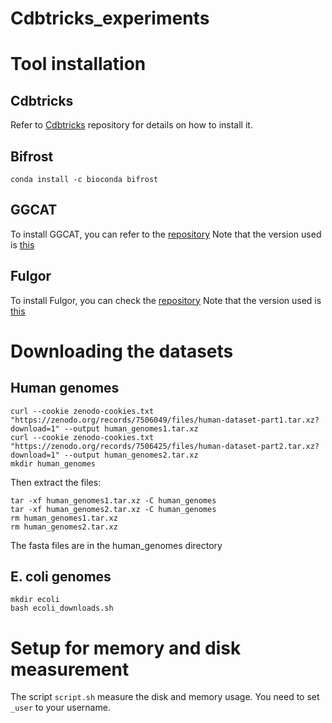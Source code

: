 # Cdbtricks_experiments
# Tool installation

## Cdbtricks
Refer to [Cdbtricks](https://github.com/khodor14/Cdbgtricks) repository for details on how to install it. 
## Bifrost
  ```
  conda install -c bioconda bifrost
  ```
## GGCAT
To install GGCAT, you can refer to the [repository](https://github.com/algbio/ggcat)
Note that the version used is [this](https://github.com/algbio/ggcat/commit/840d7f333a8fa62b982403c50aeaca6bb8d6cd51)
## Fulgor
To install Fulgor, you can check the [repository](https://github.com/jermp/fulgor)
Note that the version used is [this](https://github.com/jermp/fulgor/commit/5ac5699dfb258ef21a987688b8f75fc27b6ecaf8)


# Downloading the datasets
## Human genomes
```
curl --cookie zenodo-cookies.txt "https://zenodo.org/records/7506049/files/human-dataset-part1.tar.xz?download=1" --output human_genomes1.tar.xz
curl --cookie zenodo-cookies.txt "https://zenodo.org/records/7506425/files/human-dataset-part2.tar.xz?download=1" --output human_genomes2.tar.xz
mkdir human_genomes
```
Then extract the files:

```
tar -xf human_genomes1.tar.xz -C human_genomes
tar -xf human_genomes2.tar.xz -C human_genomes
rm human_genomes1.tar.xz
rm human_genomes2.tar.xz
```
The fasta files are in the human_genomes directory
## E. coli genomes
```
mkdir ecoli
bash ecoli_downloads.sh
```
# Setup for memory and disk measurement

The script ```script.sh``` measure the disk and memory usage. You need to set ```_user``` to your username.
